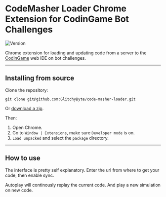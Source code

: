 # CodeMasher Loader Chrome Extension for CodinGame Bot Challenges

![Version](https://img.shields.io/badge/Version-1.2-green)

Chrome extension for loading and updating code from a server to the [CodinGame](https://www.codingame.com/) web IDE on bot challenges.

---
## Installing from source

Clone the repository:

    git clone git@github.com:GlitchyByte/code-masher-loader.git

Or [download a zip](https://github.com/GlitchyByte/code-masher-loader/archive/refs/heads/main.zip).

Then:

1. Open Chrome.
2. Go to `Window | Extensions`, make sure `Developer mode` is on.
3. `Load unpacked` and select the `package` directory.

---
## How to use

The interface is pretty self explanatory. Enter the url from where to get your code, then enable sync.

Autoplay will continously replay the current code. And play a new simulation on new code.
